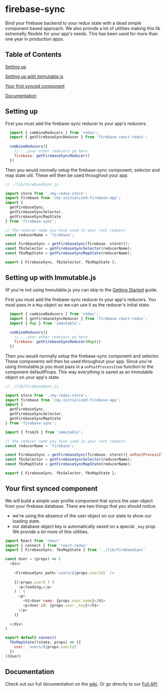 # firebase-sync

Bind your firebase backend to your redux state with a dead simple component based approach.
We also provide a lot of utilities making this lib extremelly flexible for your app's needs.
This has been used for more than one year in production apps.

## Table of Contents

[Setting up](#setting-up)

[Setting up with Immutable.js](#setting-up-with-immutablejs)

[Your first synced component](#your-first-synced-component)

[Documentation](wiki)

## Setting up

First you must add the firebase-sync reducer to your app's reducers.

```javascript
  import { combineReducers } from 'redux';
  import { getFirebaseSyncReducer } from 'firebase-react-redux';
  
  combineReducers({
    // ...your other reducers go here
    firebase: getFirebaseSyncReducer()
  })
```

Then you would normally setup the firebase-sync component, selector and map state util.
These will then be used throughout your app.

```javascript
// ./lib/FirebaseSync.js

import store from './my-redux-store';
import firebase from '/my-initialized-firebase-app';
import {
  getFirebaseSync,
  getFirebaseSyncSelector,
  getFirebaseSyncMapState
} from 'firebase-sync';

// the reducer name you have used in your root reducer.
const reducerName = 'firebase';

const FirebaseSync = getFirebaseSync(firebase, store)();
const fbsSelector = getFirebaseSyncSelector(reducerName);
const fbsMapState = getFirebaseSyncMapState(reducerName);

export { FirebaseSync, fbsSelector, fbsMapState };
```

## Setting up with Immutable.js

(If you're not using Immutable.js you can skip to the [Getting Started](#getting-started) guide.

First you must add the firebase-sync reducer to your app's reducers.
You must pass in a `Map` object so we can use it as the reducer's initial state.

```javascript
  import { combineReducers } from 'redux';
  import { getFirebaseSyncReducer } from 'firebase-react-redux';
  import { Map } from 'immutable';
  
  combineReducers({
    // ...your other reducers go here
    firebase: getFirebaseSyncReducer(Map())
  })
```

Then you would normally setup the firebase-sync component and selector.
These components will then be used throughout your app.
Since you're using Immutable.js you must pass in a `onPostProcessItem` function to the component defaultProps.
This way everything is saved as an Immutable object on your app's state.

```javascript
// ./lib/FirebaseSync.js

import store from './my-redux-store';
import firebase from '/my-initialized-firebase-app';
import {
  getFirebaseSync,
  getFirebaseSyncSelector,
  getFirebaseSyncMapState
} from 'firebase-sync';

import { fromJS } from 'immutable';

// the reducer name you have used in your root reducer.
const reducerName = 'firebase';

const FirebaseSync = getFirebaseSync(firebase, store)({ onPostProcessItem: fromJS });
const fbsSelector = getFirebaseSyncSelector(reducerName);
const fbsMapState = getFirebaseSyncMapState(reducerName);

export { FirebaseSync, fbsSelector, fbsMapState };
```

##  Your first synced component

We will build a simple user profile component that syncs the user object from your firebase database.
There are two things that you should notice:
- we're using the absence of the user object on our state to show our loading state.
- our database object key is automatically saved on a special `_key` prop. We provide a *lot* more of this utilities.

```javascript
import React from 'react'
import { connect } from 'react-redux'
import { FirebaseSync, fbsMapState } from '../lib/FirebaseSync'

const User = (props) => (
  <div>
  
    <FirebaseSync path=`users/${props.userId}` />
    
    {(!props.user) ? (
      <p>loading…</p>
    ) : (
      <p>
        <h1>User name: {props.user.name}</h1>
        <p>User id: {props.user._key}</h1>
      </p>
    )}
  
  </div>
)

export default connect(
  fbsMapState((state, props) => ({
    user: `users/${props.userId}`
  })
)(User)
```

## Documentation

Check out our full documentation on the [wiki](wiki).
Or go directly to our [Full API](wiki/full-api)
